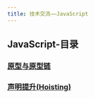 ```yaml
---
title: 技术交流——JavaScript
---
```


## JavaScript-目录

### [原型与原型链](原型与原型链.html)

### [声明提升(Hoisting)](声明提升(Hoisting).html)